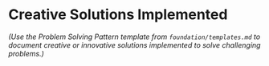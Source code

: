 # Creative Solutions Implemented

*(Use the Problem Solving Pattern template from `foundation/templates.md` to document creative or innovative solutions implemented to solve challenging problems.)*
